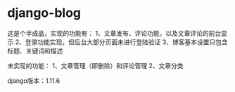 # django-blog
这是个半成品，实现的功能有：
1、文章发布、评论功能，以及文章评论的前台显示
2、登录功能实现，但后台大部分页面未进行登陆验证
3、博客基本设置只包含标题、关键词和描述

未实现的功能：
1、文章管理（即删除）和评论管理
2、文章分类

django版本：1.11.6
